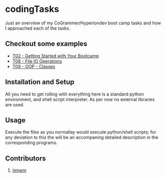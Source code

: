 # codingTasks
Just an overview of my CoGrammer/Hyperiondev boot camp tasks and how I approached each of the tasks.

## Checkout some examples
 - [T02 - Getting Started with Your Bootcamp](T02%20-%20Getting%20Started%20with%20Your%20Bootcamp)
 - [T08 - File IO Operations](T08%20-%20File%20IO%20Operations)
 - [T09 - OOP - Classes](T09%20-%20OOP%20-%20Classes)

## Installation and Setup
All you need to get rolling with everything here is a standard python environment, and shell script interpreter.
As per now no external libraries are used.

## Usage
Execute the files as you normallay would execute python/shell scripts; for any deviation to this the will be an
accompaning detailed description in the corresponding programs.

## Contributors
1. [timwm](https://github.com/timwm)
